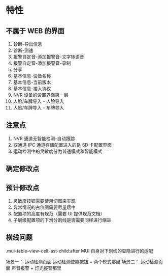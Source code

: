 # 特性

## 不属于 WEB 的界面

1. 诊断-导出信息
2. 诊断-测速
3. 报警自定音-添加报警音-文字转语音
4. 报警自定音-添加报警音-录制
5. 分享
6. 基本信息-设备名称
7. 基本信息-当前版本
8. 基本信息-接入协议
9. NVR 设备的设置界面第一层
10. 人脸/车牌导入 - 人脸导入
11. 人脸/车牌导入 - 车牌导入

## 注意点

1. NVR 通道无智能检测-自动跟踪
2. 双通道 IPC 通道存储配置进入的是 SD 卡配置界面
3. 运动检测中的灵敏度分为普通模式和智能模式

## 确定修改点

## 预计修改点

1. 灵敏度按钮需要使用切图来实现
2. 异常情况的占位图需要尽量居中
3. 配置项的高度有规范（需要 UI 提供规范文档）
4. 子层级配置项的下滑分割线是否需要同样进行缩进

## 横线问题

.mui-table-view-cell:last-child:after MUI 自身对下划线的显隐进行的适配

场景一： 运动检测页面 运动检测使能按钮 + 两个模式那里
场景二： 运动检测页面 声音报警 + 灯光报警那里
